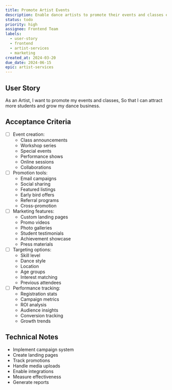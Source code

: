 ```yaml
---
title: Promote Artist Events
description: Enable dance artists to promote their events and classes effectively
status: todo
priority: high
assignee: Frontend Team
labels:
  - user-story
  - frontend
  - artist-services
  - marketing
created_at: 2024-03-20
due_date: 2024-06-15
epic: artist-services
---
```


## User Story

As an Artist,
I want to promote my events and classes,
So that I can attract more students and grow my dance business.

## Acceptance Criteria

- [ ] Event creation:
  - Class announcements
  - Workshop series
  - Special events
  - Performance shows
  - Online sessions
  - Collaborations
- [ ] Promotion tools:
  - Email campaigns
  - Social sharing
  - Featured listings
  - Early bird offers
  - Referral programs
  - Cross-promotion
- [ ] Marketing features:
  - Custom landing pages
  - Promo videos
  - Photo galleries
  - Student testimonials
  - Achievement showcase
  - Press materials
- [ ] Targeting options:
  - Skill level
  - Dance style
  - Location
  - Age groups
  - Interest matching
  - Previous attendees
- [ ] Performance tracking:
  - Registration stats
  - Campaign metrics
  - ROI analysis
  - Audience insights
  - Conversion tracking
  - Growth trends

## Technical Notes

- Implement campaign system
- Create landing pages
- Track promotions
- Handle media uploads
- Enable integrations
- Measure effectiveness
- Generate reports
